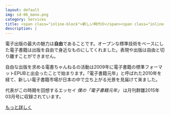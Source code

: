 ```yaml
---
layout: default
img: sd-06_mono.png
category: Services
title: <span class="inline-block">新しい時代の</span><span class="inline-block">新しい本と文化</span><br><small class="font-sans"><span class="inline-block">自由に</span><span class="inline-block">楽しく</span></small>
description: |
---
```


<p class="font-serif">電子出版の最大の魅力は<strong class="font-sans">自由</strong>であることです。オープンな標準技術をベースにした電子書籍は出版を自由で身近なものにしてくれました。表現や出版は自由と切り離すことができません。</p>

<p class="font-serif">自由な出版を求める電書ちゃんねるの活動は2009年に電子書籍の標準フォーマットEPUBと出会ったことで始まります。「電子書籍元年」と呼ばれた2010年を経て、新しい電子書籍市場が日本の中で立ち上がる光景を見届けて来ました。</p>

<p class="font-serif">代表がこの時期を回想するエッセイ <cite class="font-sans">僕の「電子書籍元年」</cite> は月刊群雛2015年03月号に収録されています。</p>

<p class="text-center m-t-md m-b-lg"><a class="btn btn-secondary btn-lg" href="http://gunsu201503.tumblr.com/">もっと詳しく</a></p>